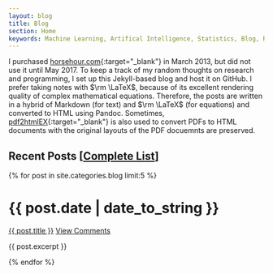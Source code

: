 ```yaml
---
layout: blog
title: Blog
section: Home
keywords: Machine Learning, Artifical Intelligence, Statistics, Blog, Research
---
```


I purchased [horsehour.com][horsehour]{:target="_blank"} in March 2013, 
but did not use it until May 2017. 
To keep a track of my random thoughts on research and programming, 
I set up this Jekyll-based blog and host it on GitHub. 
I prefer taking notes with $\rm \LaTeX$,
because of its excellent rendering quality of complex mathematical equations. 
Therefore, the posts are written in a hybrid of Markdown (for text) and $\rm \LaTeX$ (for equations) and 
converted to HTML using Pandoc. 
Sometimes, [pdf2htmlEX][pdf2htmlex]{:target="_blank"} is also used to convert PDFs to 
HTML documents with the original layouts of the PDF docuemnts are preserved.

Recent Posts [<a href="arxiv.html">Complete List</a>]
------------

{% for post in site.categories.blog limit:5 %}
<div class="section list">
  <h1>{{ post.date | date_to_string }}</h1>
  <p class="line">
  <a class="title" href="{{ post.url }}">{{ post.title }}</a>
  <a class="comments" href="{{ post.url }}#disqus_thread">View Comments</a>
  </p>
  <p class="excerpt">{{ post.excerpt }}</p>
</div>
{% endfor %}


[horsehour]: http://www.horsehour.com/
[pdf2htmlex]: https://github.com/coolwanglu/pdf2htmlEX
